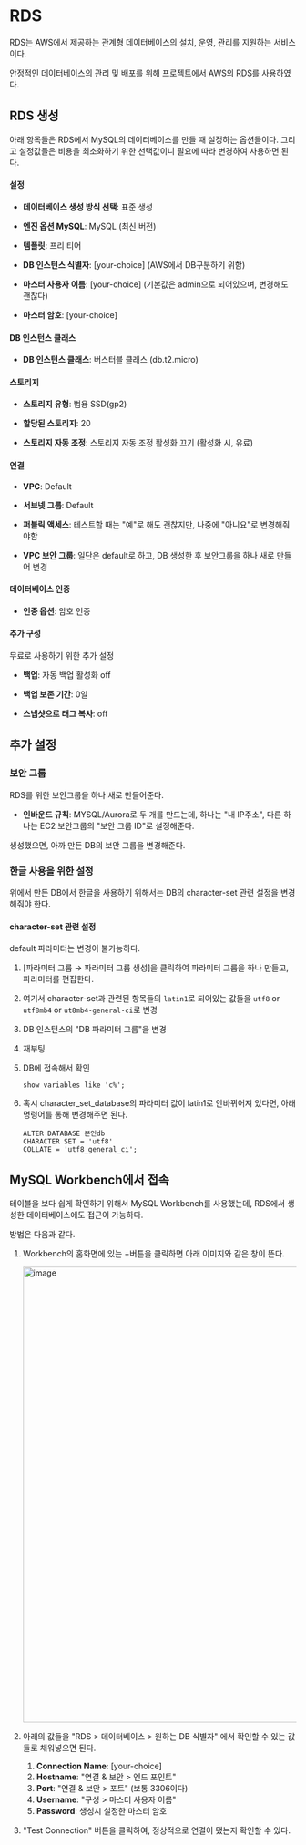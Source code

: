 # RDS

RDS는 AWS에서 제공하는 관계형 데이터베이스의 설치, 운영, 관리를 지원하는 서비스이다.

안정적인 데이터베이스의 관리 및 배포를 위해 프로젝트에서 AWS의 RDS를 사용하였다.



## RDS 생성

아래 항목들은 RDS에서 MySQL의 데이터베이스를 만들 때 설정하는 옵션들이다. 그리고 설정값들은 비용을 최소화하기 위한 선택값이니 필요에 따라 변경하여 사용하면 된다.

#### 설정

- **데이터베이스 생성 방식 선택**: 표준 생성

- **엔진 옵션 MySQL**: MySQL (최신 버전)

- **템플릿**: 프리 티어

- **DB 인스턴스 식별자**: [your-choice] (AWS에서 DB구분하기 위함)

- **마스터 사용자 이름**: [your-choice] (기본값은 admin으로 되어있으며, 변경해도 괜찮다)

- **마스터 암호**: [your-choice]



#### DB 인스턴스 클래스

- **DB 인스턴스 클래스**: 버스터블 클래스 (db.t2.micro)



#### 스토리지

- **스토리지 유형**: 범용 SSD(gp2)

- **할당된 스토리지**: 20

- **스토리지 자동 조정**: 스토리지 자동 조정 활성화 끄기 (활성화 시, 유료)



#### 연결

- **VPC**: Default

- **서브넷 그룹**: Default

- **퍼블릭 액세스**: 테스트할 때는 "예"로 해도 괜찮지만, 나중에 "아니요"로 변경해줘야함

- **VPC 보안 그룹**: 일단은 default로 하고, DB 생성한 후 보안그룹을 하나 새로 만들어 변경



#### 데이터베이스 인증

- **인증 옵션**: 암호 인증



#### 추가 구성

무료로 사용하기 위한 추가 설정

- **백업**: 자동 백업 활성화 off

- **백업 보존 기간**: 0일

- **스냅샷으로 태그 복사**: off



## 추가 설정

### 보안 그룹

RDS를 위한 보안그룹을 하나 새로 만들어준다.

- **인바운드 규칙**: MYSQL/Aurora로 두 개를 만드는데, 하나는 "내 IP주소", 다른 하나는 EC2 보안그룹의 "보안 그룹 ID"로 설정해준다.

생성했으면, 아까 만든 DB의 보안 그룹을 변경해준다.



### 한글 사용을 위한 설정

위에서 만든 DB에서 한글을 사용하기 위해서는 DB의 character-set 관련 설정을 변경해줘야 한다.



#### character-set 관련 설정

default 파라미터는 변경이 불가능하다.

1. [파라미터 그룹 → 파라미터 그룹 생성]을 클릭하여 파라미터 그룹을 하나 만들고, 파라미터를 편집한다.

2. 여기서 character-set과 관련된 항목들의 `latin1`로 되어있는 값들을 `utf8` or  `utf8mb4` or `ut8mb4-general-ci`로 변경

3. DB 인스턴스의 "DB 파라미터 그룹"을 변경

4. 재부팅

5. DB에 접속해서 확인

   ```
   show variables like 'c%';
   ```

6. 혹시 character_set_database의 파라미터 값이 latin1로 안바뀌어져 있다면, 아래 명령어를 통해 변경해주면 된다.

   ```
   ALTER DATABASE 본인db
   CHARACTER SET = 'utf8'
   COLLATE = 'utf8_general_ci';
   ```

   

## MySQL Workbench에서 접속

테이블을 보다 쉽게 확인하기 위해서 MySQL Workbench를 사용했는데, RDS에서 생성한 데이터베이스에도 접근이 가능하다.

방법은 다음과 같다.

1. Workbench의 홈화면에 있는 +버튼을 클릭하면 아래 이미지와 같은 창이 뜬다.

   <img width="800" alt="image" src="https://user-images.githubusercontent.com/70627979/176727994-b1408d1a-daca-4e63-ad24-a8ee06ec4fad.png">

2. 아래의 값들을 "RDS > 데이터베이스 > 원하는 DB 식별자" 에서 확인할 수 있는 값들로 채워넣으면 된다.

   1. **Connection Name**: [your-choice]
   2. **Hostname**: "연결 & 보안 > 엔드 포인트"
   3. **Port**: "연결 & 보안 > 포트" (보통 3306이다)
   4. **Username**: "구성 > 마스터 사용자 이름"
   5. **Password**: 생성시 설정한 마스터 암호

3. "Test Connection" 버튼을 클릭하여, 정상적으로 연결이 됐는지 확인할 수 있다.